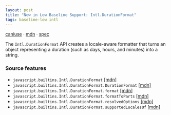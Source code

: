 ```yaml
---
layout: post
title: "New in Low Baseline Support: Intl.DurationFormat"
tags: baseline-low intl
---
```


[caniuse](https://caniuse.com/?search=intl-duration-format) · [mdn](https://developer.mozilla.org/en-US/search?q=Intl.DurationFormat) · [spec](https://tc39.es/proposal-intl-duration-format/)

The `Intl.DurationFormat` API creates a locale-aware formatter that turns an object representing a duration (such as days, hours, and minutes) into a string.

### Source features

- ``javascript.builtins.Intl.DurationFormat`` [[mdn]](https://developer.mozilla.org/en-US/search?q=javascript.builtins.Intl.DurationFormat)
- ``javascript.builtins.Intl.DurationFormat.DurationFormat`` [[mdn]](https://developer.mozilla.org/en-US/search?q=javascript.builtins.Intl.DurationFormat.DurationFormat)
- ``javascript.builtins.Intl.DurationFormat.format`` [[mdn]](https://developer.mozilla.org/en-US/search?q=javascript.builtins.Intl.DurationFormat.format)
- ``javascript.builtins.Intl.DurationFormat.formatToParts`` [[mdn]](https://developer.mozilla.org/en-US/search?q=javascript.builtins.Intl.DurationFormat.formatToParts)
- ``javascript.builtins.Intl.DurationFormat.resolvedOptions`` [[mdn]](https://developer.mozilla.org/en-US/search?q=javascript.builtins.Intl.DurationFormat.resolvedOptions)
- ``javascript.builtins.Intl.DurationFormat.supportedLocalesOf`` [[mdn]](https://developer.mozilla.org/en-US/search?q=javascript.builtins.Intl.DurationFormat.supportedLocalesOf)
